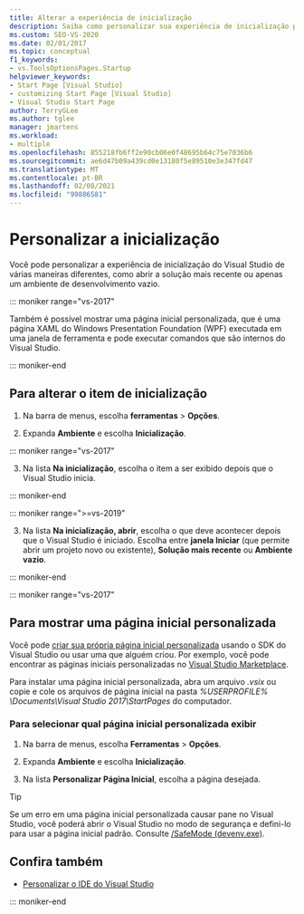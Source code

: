 ```yaml
---
title: Alterar a experiência de inicialização
description: Saiba como personalizar sua experiência de inicialização para que o Visual Studio seja aberto com as ferramentas que são mais úteis para você.
ms.custom: SEO-VS-2020
ms.date: 02/01/2017
ms.topic: conceptual
f1_keywords:
- vs.ToolsOptionsPages.Startup
helpviewer_keywords:
- Start Page [Visual Studio]
- customizing Start Page [Visual Studio]
- Visual Studio Start Page
author: TerryGLee
ms.author: tglee
manager: jmartens
ms.workload:
- multiple
ms.openlocfilehash: 855218fb6ff2e90cb06e0f48695b64c75e7036b6
ms.sourcegitcommit: ae6d47b09a439cd0e13180f5e89510e3e347fd47
ms.translationtype: MT
ms.contentlocale: pt-BR
ms.lasthandoff: 02/08/2021
ms.locfileid: "99886581"
---
```

# <a name="customize-startup"></a>Personalizar a inicialização

Você pode personalizar a experiência de inicialização do Visual Studio de várias maneiras diferentes, como abrir a solução mais recente ou apenas um ambiente de desenvolvimento vazio.

::: moniker range="vs-2017"

Também é possível mostrar uma página inicial personalizada, que é uma página XAML do Windows Presentation Foundation (WPF) executada em uma janela de ferramenta e pode executar comandos que são internos do Visual Studio.

::: moniker-end

## <a name="to-change-the-startup-item"></a>Para alterar o item de inicialização

1. Na barra de menus, escolha **ferramentas**  >  **Opções**.

2. Expanda **Ambiente** e escolha **Inicialização**.

::: moniker range="vs-2017"

3. Na lista **Na inicialização**, escolha o item a ser exibido depois que o Visual Studio inicia.

::: moniker-end

::: moniker range=">=vs-2019"

3. Na lista **Na inicialização, abrir**, escolha o que deve acontecer depois que o Visual Studio é iniciado. Escolha entre **janela Iniciar** (que permite abrir um projeto novo ou existente), **Solução mais recente** ou **Ambiente vazio**.

::: moniker-end

::: moniker range="vs-2017"

## <a name="to-show-a-custom-start-page"></a>Para mostrar uma página inicial personalizada

Você pode [criar sua própria página inicial personalizada](../extensibility/creating-a-custom-start-page.md) usando o SDK do Visual Studio ou usar uma que alguém criou. Por exemplo, você pode encontrar as páginas iniciais personalizadas no [Visual Studio Marketplace](https://marketplace.visualstudio.com/search?target=VS&category=Tools&vsVersion=&subCategory=Start%20Pages&sortBy=Downloads).

Para instalar uma página inicial personalizada, abra um arquivo *.vsix* ou copie e cole os arquivos de página inicial na pasta *%USERPROFILE% \Documents\Visual Studio 2017\StartPages* do computador.

### <a name="to-select-which-custom-start-page-to-display"></a>Para selecionar qual página inicial personalizada exibir

1. Na barra de menus, escolha **Ferramentas** > **Opções**.

1. Expanda **Ambiente** e escolha **Inicialização**.

1. Na lista **Personalizar Página Inicial**, escolha a página desejada.

> [!TIP]
> Se um erro em uma página inicial personalizada causar pane no Visual Studio, você poderá abrir o Visual Studio no modo de segurança e defini-lo para usar a página inicial padrão. Consulte [/SafeMode (devenv.exe)](../ide/reference/safemode-devenv-exe.md).

## <a name="see-also"></a>Confira também

- [Personalizar o IDE do Visual Studio](../ide/personalizing-the-visual-studio-ide.md)

::: moniker-end
